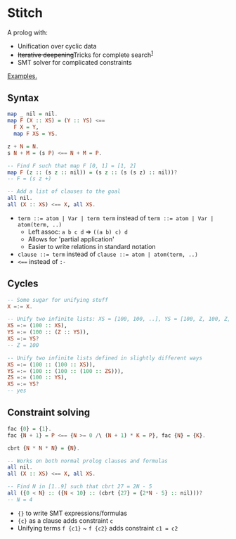 # Stitch

A prolog with:
- Unification over cyclic data
- ~~Iterative deepening~~Tricks for complete search<sup>[1](https://github.com/johnli0135/stitch/blob/master/search-strategies.md)</sup>
- SMT solver for complicated constraints

[Examples.](https://github.com/johnli0135/stitch/blob/master/examples)

## Syntax

```hs
map _ nil = nil.
map F (X :: XS) = (Y :: YS) <==
  F X = Y,
  map F XS = YS.

z + N = N.
s N + M = (s P) <== N + M = P.

-- Find F such that map F [0, 1] = [1, 2]
map F (z :: (s z :: nil)) = (s z :: (s (s z) :: nil))?
-- F = (s z +)

-- Add a list of clauses to the goal
all nil.
all (X :: XS) <== X, all XS.
```

- `term ::= atom | Var | term term` instead of `term ::= atom | Var | atom(term, ..)`
    - Left assoc: `a b c d` => `((a b) c) d`
    - Allows for 'partial application'
    - Easier to write relations in standard notation
- `clause ::= term` instead of `clause ::= atom | atom(term, ..)`
- `<==` instead of `:-`

## Cycles

```hs
-- Some sugar for unifying stuff
X =:= X.

-- Unify two infinite lists: XS = [100, 100, ..], YS = [100, Z, 100, Z, ..]
XS =:= (100 :: XS),
YS =:= (100 :: (Z :: YS)),
XS =:= YS?
-- Z = 100

-- Unify two infinite lists defined in slightly different ways
XS =:= (100 :: (100 :: XS)),
YS =:= (100 :: (100 :: (100 :: ZS))),
ZS =:= (100 :: YS),
XS =:= YS?
-- yes
```

## Constraint solving

```hs
fac {0} = {1}.
fac {N + 1} = P <== {N >= 0 /\ (N + 1) * K = P}, fac {N} = {K}.

cbrt {N * N * N} = {N}.

-- Works on both normal prolog clauses and formulas
all nil.
all (X :: XS) <== X, all XS.

-- Find N in [1..9] such that cbrt 27 = 2N - 5
all ({0 < N} :: ({N < 10} :: (cbrt {27} = {2*N - 5} :: nil)))?
-- N = 4
```

- `{}` to write SMT expressions/formulas
- `{c}` as a clause adds constraint `c`
- Unifying terms `f {c1}` ~ `f {c2}` adds constraint `c1 = c2`
